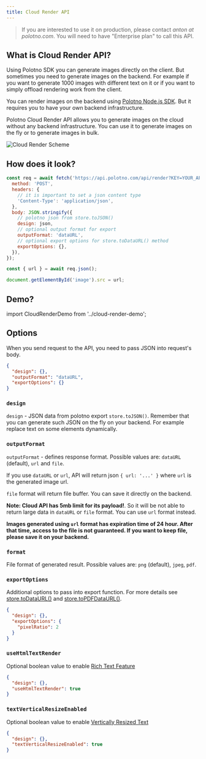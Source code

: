```yaml
---
title: Cloud Render API
---
```


> If you are interested to use it on production, please contact _anton at polotno.com_.
> You will need to have "Enterprise plan" to call this API.

## What is Cloud Render API?

Using Polotno SDK you can generate images directly on the client. But sometimes you need to generate images on the backend. For example if you want to generate 1000 images with different text on it or if you want to simply offload rendering work from the client.

You can render images on the backend using [Polotno Node.js SDK](/docs/server-side). But it requires you to have your own backend infrastructure.

Polotno Cloud Render API allows you to generate images on the cloud without any backend infrastructure. You can use it to generate images on the fly or to generate images in bulk.

![Cloud Render Scheme](/img/cloud-render-scheme.jpg)

## How does it look?

```js
const req = await fetch('https://api.polotno.com/api/render?KEY=YOUR_API_KEY', {
  method: 'POST',
  headers: {
    // it is important to set a json content type
    'Content-Type': 'application/json',
  },
  body: JSON.stringify({
    // polotno json from store.toJSON()
    design: json,
    // optional output format for export
    outputFormat: 'dataURL',
    // optional export options for store.toDataURL() method
    exportOptions: {},
  }),
});

const { url } = await req.json();

document.getElementById('image').src = url;
```

## Demo?

import CloudRenderDemo from '../cloud-render-demo';

<CloudRenderDemo />

<!-- <iframe
    src="https://codesandbox.io/embed/github/polotno-project/polotno-site/tree/source/examples/cloud-render?fontsize=11&hidenavigation=1&theme=dark&view=preview"
    style={{
      width: '100%',
      height: '700px',
      border: 0,
      overflow: 'hidden',
    }}
    title="Polotno demo"
    allow="geolocation; microphone; camera; midi; vr; accelerometer; gyroscope; payment; ambient-light-sensor; encrypted-media; usb"
    sandbox="allow-modals allow-forms allow-popups allow-scripts allow-same-origin allow-downloads"
  ></iframe> -->

## Options

When you send request to the API, you need to pass JSON into request's body.

```json
{
  "design": {},
  "outputFormat": "dataURL",
  "exportOptions": {}
}
```

### `design`

`design` - JSON data from polotno export `store.toJSON()`. Remember that you can generate such JSON on the fly on your backend. For example replace text on some elements dynamically.

### `outputFormat`

`outputFormat` - defines response format. Possible values are: `dataURL` (default), `url` and `file`.

If you use `dataURL` or `url`, API will return json `{ url: '...' }` where `url` is the generated image url.

`file` format will return file buffer. You can save it directly on the backend.

**Note: Cloud API has 5mb limit for its payload!**. So it will be not able to return large data in `dataURL` or `file` format. You can use `url` format instead.

**Images generated using `url` format has expiration time of 24 hour. After that time, access to the file is not guaranteed. If you want to keep file, please save it on your backend.**

### `format`

File format of generated result. Possible values are: `png` (default), `jpeg`, `pdf`.

### `exportOptions`

Additional options to pass into export function. For more details see [store.toDataURL()](https://polotno.com/docs/store-overview/#await-storetodataurl) and [store.toPDFDataURL()](https://polotno.com/docs/store-overview/#async-storetopdfdataurl).

```json
{
  "design": {},
  "exportOptions": {
    "pixelRatio": 2
  }
}
```

### `useHtmlTextRender`

Optional boolean value to enable [Rich Text Feature](/docs/rich-text/)

```json
{
  "design": {},
  "useHtmlTextRender": true
}
```

### `textVerticalResizeEnabled`

Optional boolean value to enable [Vertically Resized Text](/docs/vertical-text-resize/)

```json
{
  "design": {},
  "textVerticalResizeEnabled": true
}
```

